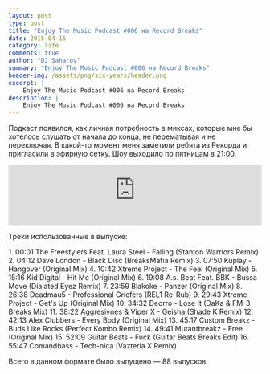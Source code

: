 ```yaml
---
layout: post
type: post
title: "Enjoy The Music Podcast #006 на Record Breaks"
date: 2015-04-15
category: life
comments: true
author: "DJ Saharov"
summary: "Enjoy The Music Podcast #006 на Record Breaks"
header-img: /assets/png/six-years/header.png
excerpt: |
    Enjoy The Music Podcast #006 на Record Breaks
description: |
    Enjoy The Music Podcast #006 на Record Breaks
---
```


<p>
<span class="firstcharacter">П</span>одкаст появился, как личная потребность в миксах, которые мне бы хотелось слушать от начала до конца, не перематывая и не переключая. В какой-то момент меня заметили ребята из Рекорда и пригласили в эфирную сетку. Шоу выходило по пятницам в 21:00.
</p>

<iframe width="100%" height="120" src="https://player-widget.mixcloud.com/widget/iframe/?hide_cover=1&feed=%2Fdjsaharovofficial%2Fdj-saharov-enjoy-the-music-podcast-006%2F" frameborder="0" allow="encrypted-media; fullscreen; autoplay; idle-detection; speaker-selection; web-share;" ></iframe>

<p>Треки использованные в выпуске:</p>
1. 00:01 The Freestylers Feat. Laura Steel - Falling (Stanton Warriors Remix)
2. 04:12 Dave London - Black Disc (BreaksMafia Remix)
3. 07:50 Kuplay - Hangover (Original Mix)
4. 10:42 Xtreme Project - The Feel (Original Mix)
5. 15:16 Kid Digital - Hit Me (Original Mix)
6. 19:08 A.s. Beat Feat. BBK - Bussa Move (Dialated Eyez Remix)
7. 23:59 Blakoke - Panzer (Original Mix)
8. 26:38 Deadmau5 - Professional Griefers (REL1 Re-Rub)
9. 29:43 Xtreme Project - Get's Up (Original Mix)
10. 34:32 Deorro - Lose It (DaKa & FM-3 Breaks Mix)
11. 38:22 Aggresivnes & Viper X - Geisha (Shade K Remix)
12. 42:13 Alex Clubbers - Every Body (Original Mix)
13. 45:17 Custom Breakz - Buds Like Rocks (Perfect Kombo Remix)
14. 49:41 Mutantbreakz - Free (Original Mix)
15. 52:09 Guitar Beats - Fuck (Guitar Beats Breaks Edit)
16. 55:47 Comandbass - Tech-nica (Vazteria X Remix)

<p>Всего в данном формате было выпущено &mdash; 88 выпусков.</p>